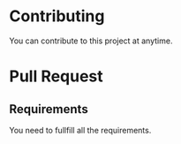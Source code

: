# Contributing
You can contribute to this project at anytime.
# Pull Request
## Requirements
You need to fullfill all the requirements.
